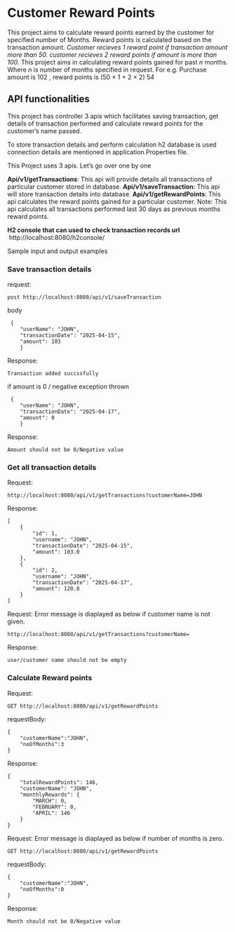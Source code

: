 # Customer Reward Points

This project aims to calculate reward points earned by the customer for specified number of Months. Reward points is calculated based on the transaction amount. *Customer recieves 1 reward point if transaction amount more than 50. customer recieves 2 reward points if amount is more than 100*. This project aims in calculating reward points gained for past *n* months. Where *n* is number of months specified in request. 
For e.g. Purchase amount is 102 , reward points is (50 × 1 + 2 × 2) 54 

## API functionalities
This project has controller 3 apis which facilitates saving transaction, get details of transaction performed and calculate reward points for the customer’s name passed.

To store transaction details and perform calculation h2 database is used connection details are mentioned in application.Properties file.

This Project uses 3 apis. Let’s go over one by one 

**Api/v1/getTransactions**: This api will provide details all transactions of particular customer stored in database.
**Api/v1/saveTransaction**: This api will store transaction details into database.
**Api/v1/getRewardPoints**: This api calculates the reward points gained for a particular customer. 
Note: This api calculates all transactions performed last 30 days as previous months reward points.  


**H2 console that can used to check transaction records url**  http://localhost:8080/h2console/

Sample input and output examples
### Save transaction details 
request:
```
post http://localhost:8080/api/v1/saveTransaction
```
body
```
 {
    "userName": "JOHN",
    "transactionDate": "2025-04-15",
    "amount": 103
    }
```
Response:
```
Transaction added succssfully
```
if amount is 0 / negative exception thrown
```
 {
    "userName": "JOHN",
    "transactionDate": "2025-04-17",
    "amount": 0
    }
```
Response:
```
Amount should not be 0/Negative value
```
### Get all transaction details
Request:
```
http://localhost:8080/api/v1/getTransactions?customerName=JOHN
```
Response: 
```
[
    {
        "id": 1,
        "username": "JOHN",
        "transactionDate": "2025-04-15",
        "amount": 103.0
    },
    {
        "id": 2,
        "username": "JOHN",
        "transactionDate": "2025-04-17",
        "amount": 120.0
    }
]
```
Request: Error message is diaplayed as below if customer name is not given.
```
http://localhost:8080/api/v1/getTransactions?customerName=
```
Response: 
```
user/customer name should not be empty
```
### Calculate Reward points 
Request: 
```
GET http://localhost:8080/api/v1/getRewardPoints
```
requestBody:
```
{
    "customerName":"JOHN",
    "noOfMonths":3
}
```
Response:
```
{
    "totalRewardPoints": 146,
    "customerName": "JOHN",
    "monthlyRewards": {
        "MARCH": 0,
        "FEBRUARY": 0,
        "APRIL": 146
    }
}
```

Request: Error message is diaplayed as below if number of months is zero.
```
GET http://localhost:8080/api/v1/getRewardPoints
```
requestBody:
```
{
    "customerName":"JOHN",
    "noOfMonths":0
}
```
Response:
```
Month should not be 0/Negative value
```